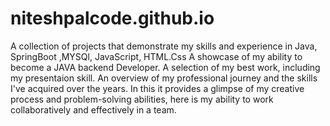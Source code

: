 # niteshpalcode.github.io



A collection of projects that demonstrate my skills and experience in Java, SpringBoot ,MYSQl, JavaScript, HTML.Css
A showcase of my ability to become a JAVA backend Developer.
A selection of my best work, including my presentaion skill.
An overview of my professional journey and the skills I've acquired over the years.
In this it provides a glimpse of my creative process and problem-solving abilities, here is my ability to work collaboratively and effectively in a team.
